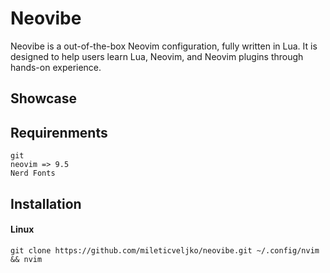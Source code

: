 # Neovibe
Neovibe is a out-of-the-box Neovim configuration,
fully written in Lua.
It is designed to help users learn Lua, Neovim,
and Neovim plugins through hands-on experience.
## Showcase

## Requirenments
```
git
neovim => 9.5
Nerd Fonts
```
## Installation
#### Linux
```
git clone https://github.com/mileticveljko/neovibe.git ~/.config/nvim && nvim
```
## 
